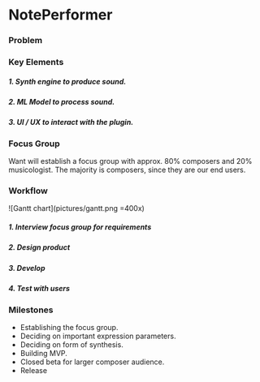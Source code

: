 # **NotePerformer**

### Problem


### Key Elements
##### 1. **Synth engine** *to produce sound.*
##### 2. **ML Model** *to process sound.*
##### 3. **UI / UX** *to interact with the plugin.*

### Focus Group
Want will establish a focus group with approx. 80% composers and 20% musicologist. The majority is composers, since they are our end users.

### Workflow
![Gantt chart](pictures/gantt.png =400x)
##### 1. Interview focus group for requirements
##### 2. Design product
##### 3. Develop
##### 4. Test with users


### Milestones
+ Establishing the focus group.
+ Deciding on important expression parameters.
+ Deciding on form of synthesis.
+ Building MVP.
+ Closed beta for larger composer audience.
+ Release
